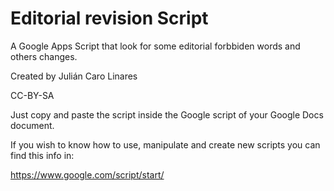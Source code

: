 # Editorial revision Script
A Google Apps Script that look for some editorial forbbiden words and others changes.

Created by Julián Caro Linares

CC-BY-SA

Just copy and paste the script inside the Google script of your Google Docs document.

If you wish to know how to use, manipulate and create new scripts you can find this info in:

https://www.google.com/script/start/
